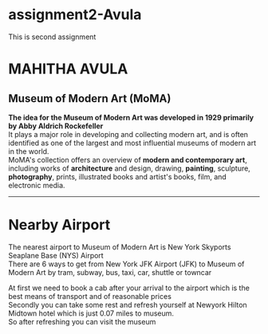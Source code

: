 # assignment2-Avula
This is second assignment
# MAHITHA AVULA
##  Museum of Modern Art (MoMA)
**The idea for the Museum of Modern Art was developed in 1929 primarily by Abby Aldrich Rockefeller** <br>
It plays a major role in developing and collecting modern art, and is often identified as one of the largest and most influential museums of modern art in the world.<br>
MoMA's collection offers an overview of **modern and contemporary art**, including works of **architecture** and design, drawing, **painting**, sculpture, **photography**, prints, illustrated books and artist's books, film, and electronic media.<br>
 
 ---
 # Nearby Airport
 The nearest airport to Museum of Modern Art is New York Skyports Seaplane Base (NYS) Airport<br>
 There are 6 ways to get from New York JFK Airport (JFK) to Museum of Modern Art by tram, subway, bus, taxi, car, shuttle or towncar<br>

 At first we need to book a cab after your arrival to the airport which is the best means of transport and of reasonable prices <br>
 Secondly you can take some rest and refresh yourself at Newyork Hilton Midtown hotel which is just 0.07 miles to museum.<br>
 So after refreshing you can visit the museum<br>






